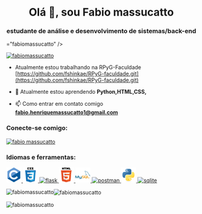 <h1 align="center">Olá 👋, sou Fabio massucatto</h1>
<h3 align="center">estudante de análise e desenvolvimento de sistemas/back-end</h3>

<p align="left"> <img src="https://komarev.com/ghpvc/?username=fabiomassucatto&label=Profile%20views&color=0e75b6&style=flat" alt

="fabiomassucatto" /> </p> <p align="left"> <a href="https://github.com/ryo-ma/github-profile-trophy"><img src="https://github-profile-trophy.vercel.app/?username=fabiomassucatto" alt="fabiomassucatto" /></a> </p>

- Atualmente estou trabalhando na RPyG-Faculdade [https://github.com/fshinkae/RPyG-faculdade.git](https://github.com/fshinkae/RPyG-faculdade.git)

- 🌱 Atualmente estou aprendendo **Python,HTML,CSS,**

- 📫 Como entrar em contato comigo **fabio.henriquemassucatto1@gmail.com**

<h3 align="left">Conecte-se comigo:</h3>
<p align="left">
<a href="https://linkedin.com/in/fabio massucatto" target="blank"><img align="center" src="https://raw.githubusercontent.com/rahuldkjain/github-profile-readme-generator/master/src/images/icons/Social/linked-in-alt.svg" alt="fabio massucatto" height="30" width="40" /></a>
</p>

<h3 align="left">Idiomas e ferramentas:</h3>
<p align="left"> <a href="https://www.cprogramming.com/" target="_blank" rel="noreferrer"> <img src="https://raw.githubusercontent.com/devicons/devicon/master/icons/c/c-original.svg" alt="c" width="40" height="40"/> </a> <a href="https://www.w3schools.com/css/" target="_blank" rel="noreferrer"> <img src="https://raw.githubusercontent.com/devicons/devicon/master/icons/css3/css3-original-wordmark.svg" alt="css3" width="40" height="40"/> </a> <a href="https://flask.palletsprojects.com/" target="_blank" rel="noreferrer"> <img src="https://www.vectorlogo.zone/logos/pocoo_flask/pocoo_flask-icon.svg" alt="flask" width="40" height="40"/> </a> <a href="https://www.w3.org/html/" target="_blank" rel="noreferrer"> <img src="https://raw.githubusercontent.com/devicons/devicon/master/icons/html5/html5-original-wordmark.svg" alt="html5" width="40" height="40"/> </a> <a href="https://www.mysql.com/" target="_blank" rel="noreferrer"> <img src="https://raw.githubusercontent.com/devicons/devicon/master/icons/mysql/mysql-original-wordmark.svg" alt="mysql" width="40" height="40"/> </a> <a href="https://postman.com" target="_blank" rel="noreferrer"> <img src="https://www.vectorlogo.zone/logos/getpostman/getpostman-icon.svg" alt="postman" width="40" height="40"/> </a> <a href="https://www.python.org" target="_blank" rel="noreferrer"> <img src="https://raw.githubusercontent.com/devicons/devicon/master/icons/python/python-original.svg" alt="python" width="40" height="40"/> </a> <a href="https://www.sqlite.org/" target="_blank" rel="noreferrer"> <img src="https://www.vectorlogo.zone/logos/sqlite/sqlite-icon.svg" alt="sqlite" width="40" height="40"/> </a> </p>

<p><img align="left" src="https://github-readme-stats.vercel.app/api/top-langs?username=fabiomassucatto&show_icons=true&locale=en&layout=compact" alt="fabiomassucatto" /></p>

<p> <img align="center" src="https://github-readme-stats.vercel.app/api?username=fabiomassucatto&show_icons=true&locale=en" alt="fabiomassucatto" /></p>

<p><img align="center" src="https://github-readme-streak-stats.herokuapp.com/?user=fabiomassucatto&" alt="fabiomassucatto" /></p>
